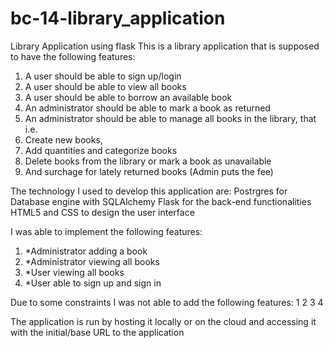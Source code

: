 # bc-14-library_application
Library Application using flask
This is a library application that is supposed to have the following features:

1. A user should be able to sign up/login
2. A user should be able to view all books
3. A user should be able to borrow an available book
4. An administrator should be able to mark a book as returned
5. An administrator should be able to manage all books in the library, that i.e.
6. Create new books,
7. Add quantities and categorize books
8. Delete books from the library or mark a book as unavailable
9. And surchage for lately returned books (Admin puts the fee)


The technology   I used to develop this application are:
Postrgres for Database engine with SQLAlchemy
Flask for the back-end functionalities 
HTML5 and CSS to design the user interface



I was able to implement the following features:
1. *Administrator adding a book
2. *Administrator viewing all books
3. *User viewing all books
4. *User able to sign up and sign in


Due to some constraints I was not able to add the following features:
1
2
3
4


The application is run by hosting it locally or on the cloud and accessing it 
with the initial/base URL to the application
